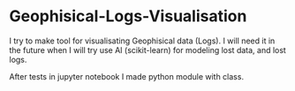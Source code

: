 # Geophisical-Logs-Visualisation

I try to make tool for visualisating Geophisical data (Logs).
I will need it in the future when I will try use AI (scikit-learn) for modeling lost data, and lost logs.

After tests in jupyter notebook I made python module with class.
